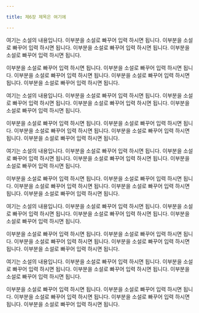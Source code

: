 ```yaml
---

title: 제6장 제목은 여기에

---
```






여기는 소설의 내용입니다. 이부분을 소설로 빠꾸어 입력 하시면 됩니다.  이부분을 소설로 빠꾸어 입력 하시면 됩니다. 이부분을 소설로 빠꾸어 입력 하시면 됩니다. 이부분을 소설로 빠꾸어 입력 하시면 됩니다.

이부분을 소설로 빠꾸어 입력 하시면 됩니다. 이부분을 소설로 빠꾸어 입력 하시면 됩니다. 이부분을 소설로 빠꾸어 입력 하시면 됩니다. 이부분을 소설로 빠꾸어 입력 하시면 됩니다. 이부분을 소설로 빠꾸어 입력 하시면 됩니다.



여기는 소설의 내용입니다. 이부분을 소설로 빠꾸어 입력 하시면 됩니다.  이부분을 소설로 빠꾸어 입력 하시면 됩니다. 이부분을 소설로 빠꾸어 입력 하시면 됩니다. 이부분을 소설로 빠꾸어 입력 하시면 됩니다.

이부분을 소설로 빠꾸어 입력 하시면 됩니다. 이부분을 소설로 빠꾸어 입력 하시면 됩니다. 이부분을 소설로 빠꾸어 입력 하시면 됩니다. 이부분을 소설로 빠꾸어 입력 하시면 됩니다. 이부분을 소설로 빠꾸어 입력 하시면 됩니다.



여기는 소설의 내용입니다. 이부분을 소설로 빠꾸어 입력 하시면 됩니다.  이부분을 소설로 빠꾸어 입력 하시면 됩니다. 이부분을 소설로 빠꾸어 입력 하시면 됩니다. 이부분을 소설로 빠꾸어 입력 하시면 됩니다.

이부분을 소설로 빠꾸어 입력 하시면 됩니다. 이부분을 소설로 빠꾸어 입력 하시면 됩니다. 이부분을 소설로 빠꾸어 입력 하시면 됩니다. 이부분을 소설로 빠꾸어 입력 하시면 됩니다. 이부분을 소설로 빠꾸어 입력 하시면 됩니다.



여기는 소설의 내용입니다. 이부분을 소설로 빠꾸어 입력 하시면 됩니다.  이부분을 소설로 빠꾸어 입력 하시면 됩니다. 이부분을 소설로 빠꾸어 입력 하시면 됩니다. 이부분을 소설로 빠꾸어 입력 하시면 됩니다.

이부분을 소설로 빠꾸어 입력 하시면 됩니다. 이부분을 소설로 빠꾸어 입력 하시면 됩니다. 이부분을 소설로 빠꾸어 입력 하시면 됩니다. 이부분을 소설로 빠꾸어 입력 하시면 됩니다. 이부분을 소설로 빠꾸어 입력 하시면 됩니다.



여기는 소설의 내용입니다. 이부분을 소설로 빠꾸어 입력 하시면 됩니다.  이부분을 소설로 빠꾸어 입력 하시면 됩니다. 이부분을 소설로 빠꾸어 입력 하시면 됩니다. 이부분을 소설로 빠꾸어 입력 하시면 됩니다.

이부분을 소설로 빠꾸어 입력 하시면 됩니다. 이부분을 소설로 빠꾸어 입력 하시면 됩니다. 이부분을 소설로 빠꾸어 입력 하시면 됩니다. 이부분을 소설로 빠꾸어 입력 하시면 됩니다. 이부분을 소설로 빠꾸어 입력 하시면 됩니다.